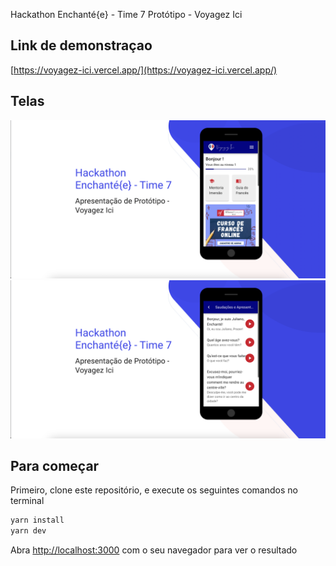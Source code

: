 Hackathon Enchanté{e} - Time 7
Protótipo - Voyagez Ici

## Link de demonstraçao

[https://voyagez-ici.vercel.app/](https://voyagez-ici.vercel.app/)

## Telas

![Tela](https://raw.githubusercontent.com/josephpatrick1/voy/main/assets/images/screen1.png)
![Tela](https://raw.githubusercontent.com/josephpatrick1/voy/main/assets/images/screen2.png)

## Para começar

Primeiro, clone este repositório, e execute os seguintes comandos no terminal

```bash
yarn install
yarn dev
```

Abra [http://localhost:3000](http://localhost:3000) com o seu navegador para ver o resultado
